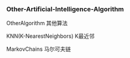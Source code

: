 ### Other-Artificial-Intelligence-Algorithm

OtherAlgorithm 其他算法

KNN(K-NearestNeighbors) K最近邻

MarkovChains 马尔可夫链
